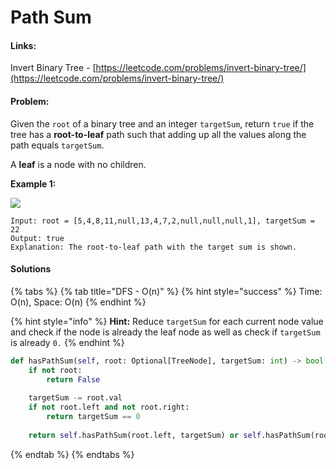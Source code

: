 # Path Sum

#### Links:

Invert Binary Tree - [https://leetcode.com/problems/invert-binary-tree/](https://leetcode.com/problems/invert-binary-tree/)

#### Problem:

Given the `root` of a binary tree and an integer `targetSum`, return `true` if the tree has a **root-to-leaf** path such that adding up all the values along the path equals `targetSum`.

A **leaf** is a node with no children.

**Example 1:**

![](https://assets.leetcode.com/uploads/2021/01/18/pathsum1.jpg)

```
Input: root = [5,4,8,11,null,13,4,7,2,null,null,null,1], targetSum = 22
Output: true
Explanation: The root-to-leaf path with the target sum is shown.
```

#### Solutions

{% tabs %}
{% tab title="DFS - O(n)" %}
{% hint style="success" %}
Time: O(n), Space: O(n)
{% endhint %}

{% hint style="info" %}
**Hint:** Reduce `targetSum` for each current node value and check if the node is already the leaf node as well as check if `targetSum` is already `0.`
{% endhint %}

```python
def hasPathSum(self, root: Optional[TreeNode], targetSum: int) -> bool:
    if not root:
        return False
    
    targetSum -= root.val
    if not root.left and not root.right:
        return targetSum == 0
    
    return self.hasPathSum(root.left, targetSum) or self.hasPathSum(root.right, targetSum)
```
{% endtab %}
{% endtabs %}
